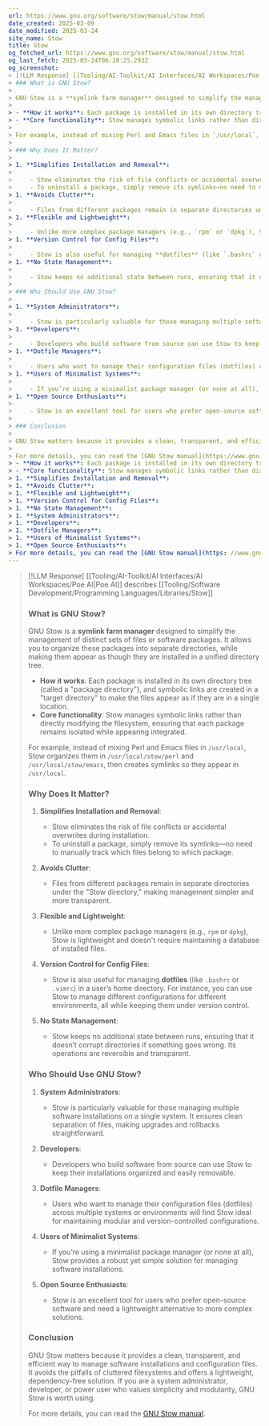 ```yaml
---
url: https://www.gnu.org/software/stow/manual/stow.html
date_created: 2025-03-09
date_modified: 2025-03-24
site_name: Stow
title: Stow
og_fetched_url: https://www.gnu.org/software/stow/manual/stow.html
og_last_fetch: 2025-03-24T06:28:25.293Z
og_screenshot: 
> [!LLM Response] [[Tooling/AI-Toolkit/AI Interfaces/AI Workspaces/Poe AI|Poe AI]] describes [[Tooling/Software Development/Programming Languages/Libraries/Stow]]
> ### What is GNU Stow?
> 
> GNU Stow is a **symlink farm manager** designed to simplify the management of distinct sets of files or software packages. It allows you to organize these packages into separate directories, while making them appear as though they are installed in a unified directory tree.
> 
> - **How it works**: Each package is installed in its own directory tree (called a "package directory"), and symbolic links are created in a "target directory" to make the files appear as if they are in a single location.
> - **Core functionality**: Stow manages symbolic links rather than directly modifying the filesystem, ensuring that each package remains isolated while appearing integrated.
> 
> For example, instead of mixing Perl and Emacs files in `/usr/local`, Stow organizes them in `/usr/local/stow/perl` and `/usr/local/stow/emacs`, then creates symlinks so they appear in `/usr/local`.
> 
> ### Why Does It Matter?
> 
> 1. **Simplifies Installation and Removal**:
>     
>     - Stow eliminates the risk of file conflicts or accidental overwrites during installation.
>     - To uninstall a package, simply remove its symlinks—no need to manually track which files belong to which package.
> 1. **Avoids Clutter**:
>     
>     - Files from different packages remain in separate directories under the "Stow directory," making management simpler and more transparent.
> 1. **Flexible and Lightweight**:
>     
>     - Unlike more complex package managers (e.g., `rpm` or `dpkg`), Stow is lightweight and doesn't require maintaining a database of installed files.
> 1. **Version Control for Config Files**:
>     
>     - Stow is also useful for managing **dotfiles** (like `.bashrc` or `.vimrc`) in a user’s home directory. For instance, you can use Stow to manage different configurations for different environments, all while keeping them under version control.
> 1. **No State Management**:
>     
>     - Stow keeps no additional state between runs, ensuring that it doesn’t corrupt directories if something goes wrong. Its operations are reversible and transparent.
> 
> ### Who Should Use GNU Stow?
> 
> 1. **System Administrators**:
>     
>     - Stow is particularly valuable for those managing multiple software installations on a single system. It ensures clean separation of files, making upgrades and rollbacks straightforward.
> 1. **Developers**:
>     
>     - Developers who build software from source can use Stow to keep their installations organized and easily removable.
> 1. **Dotfile Managers**:
>     
>     - Users who want to manage their configuration files (dotfiles) across multiple systems or environments will find Stow ideal for maintaining modular and version-controlled configurations.
> 1. **Users of Minimalist Systems**:
>     
>     - If you’re using a minimalist package manager (or none at all), Stow provides a robust yet simple solution for managing software installations.
> 1. **Open Source Enthusiasts**:
>     
>     - Stow is an excellent tool for users who prefer open-source software and need a lightweight alternative to more complex solutions.
> 
> ### Conclusion
> 
> GNU Stow matters because it provides a clean, transparent, and efficient way to manage software installations and configuration files. It avoids the pitfalls of cluttered filesystems and offers a lightweight, dependency-free solution. If you are a system administrator, developer, or power user who values simplicity and modularity, GNU Stow is worth using.
> 
> For more details, you can read the [GNU Stow manual](https://www.gnu.org/software/stow/manual/stow.html).
> - **How it works**: Each package is installed in its own directory tree (called a "package directory"), and symbolic links are created in a "target directory" to make the files appear as if they are in a single location.
> - **Core functionality**: Stow manages symbolic links rather than directly modifying the filesystem, ensuring that each package remains isolated while appearing integrated.
> 1. **Simplifies Installation and Removal**: 
> 1. **Avoids Clutter**: 
> 1. **Flexible and Lightweight**: 
> 1. **Version Control for Config Files**: 
> 1. **No State Management**: 
> 1. **System Administrators**: 
> 1. **Developers**: 
> 1. **Dotfile Managers**: 
> 1. **Users of Minimalist Systems**: 
> 1. **Open Source Enthusiasts**: 
> For more details, you can read the [GNU Stow manual](https: //www.gnu.org/software/stow/manual/stow.html).
---
```


> [!LLM Response] [[Tooling/AI-Toolkit/AI Interfaces/AI Workspaces/Poe AI|Poe AI]] describes [[Tooling/Software Development/Programming Languages/Libraries/Stow]]
> ### What is GNU Stow?
> 
> GNU Stow is a **symlink farm manager** designed to simplify the management of distinct sets of files or software packages. It allows you to organize these packages into separate directories, while making them appear as though they are installed in a unified directory tree.
> 
> - **How it works**: Each package is installed in its own directory tree (called a "package directory"), and symbolic links are created in a "target directory" to make the files appear as if they are in a single location.
> - **Core functionality**: Stow manages symbolic links rather than directly modifying the filesystem, ensuring that each package remains isolated while appearing integrated.
> 
> For example, instead of mixing Perl and Emacs files in `/usr/local`, Stow organizes them in `/usr/local/stow/perl` and `/usr/local/stow/emacs`, then creates symlinks so they appear in `/usr/local`.
> 
> ### Why Does It Matter?
> 
> 1. **Simplifies Installation and Removal**:
>     
>     - Stow eliminates the risk of file conflicts or accidental overwrites during installation.
>     - To uninstall a package, simply remove its symlinks—no need to manually track which files belong to which package.
> 1. **Avoids Clutter**:
>     
>     - Files from different packages remain in separate directories under the "Stow directory," making management simpler and more transparent.
> 1. **Flexible and Lightweight**:
>     
>     - Unlike more complex package managers (e.g., `rpm` or `dpkg`), Stow is lightweight and doesn't require maintaining a database of installed files.
> 1. **Version Control for Config Files**:
>     
>     - Stow is also useful for managing **dotfiles** (like `.bashrc` or `.vimrc`) in a user’s home directory. For instance, you can use Stow to manage different configurations for different environments, all while keeping them under version control.
> 1. **No State Management**:
>     
>     - Stow keeps no additional state between runs, ensuring that it doesn’t corrupt directories if something goes wrong. Its operations are reversible and transparent.
> 
> ### Who Should Use GNU Stow?
> 
> 1. **System Administrators**:
>     
>     - Stow is particularly valuable for those managing multiple software installations on a single system. It ensures clean separation of files, making upgrades and rollbacks straightforward.
> 1. **Developers**:
>     
>     - Developers who build software from source can use Stow to keep their installations organized and easily removable.
> 1. **Dotfile Managers**:
>     
>     - Users who want to manage their configuration files (dotfiles) across multiple systems or environments will find Stow ideal for maintaining modular and version-controlled configurations.
> 1. **Users of Minimalist Systems**:
>     
>     - If you’re using a minimalist package manager (or none at all), Stow provides a robust yet simple solution for managing software installations.
> 1. **Open Source Enthusiasts**:
>     
>     - Stow is an excellent tool for users who prefer open-source software and need a lightweight alternative to more complex solutions.
> 
> ### Conclusion
> 
> GNU Stow matters because it provides a clean, transparent, and efficient way to manage software installations and configuration files. It avoids the pitfalls of cluttered filesystems and offers a lightweight, dependency-free solution. If you are a system administrator, developer, or power user who values simplicity and modularity, GNU Stow is worth using.
> 
> For more details, you can read the [GNU Stow manual](https://www.gnu.org/software/stow/manual/stow.html).